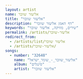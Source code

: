 ```yaml
---
layout: artist
name: אליעזר שוובר
title: "אליעזר שוובר"
description: "דף האמן אליעזר שוובר"
keywords: "שירים, מוזיקה, אליעזר שוובר"
permalink: /artists/אליעזר-שוובר
redirect_from:
  - /artists/list/אליעזר שוובר
  - /artists/אליעזר-שוובר/
songs:
  - number: "32648"
    name: "אליעזר_שוובר_-_שומר_ישראל"
    album: "סינגלים"
    artist: "אליעזר שוובר"
---
```

